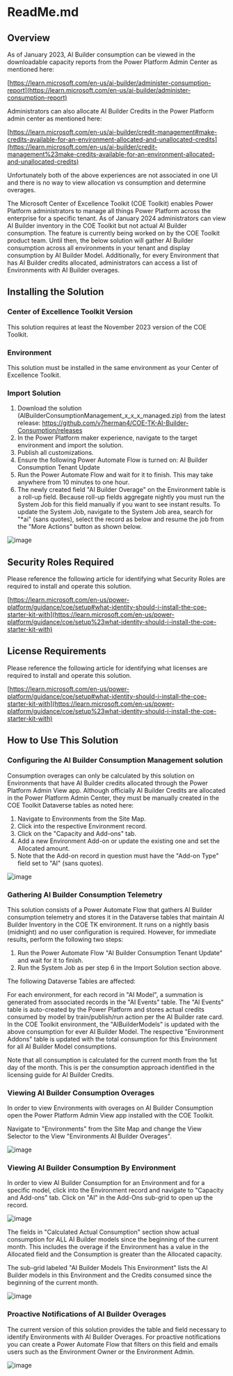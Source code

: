 # ReadMe.md

## Overview

As of January 2023, AI Builder consumption can be viewed in the downloadable capacity reports from the Power Platform Admin Center as mentioned here:

[https://learn.microsoft.com/en-us/ai-builder/administer-consumption-report](https://learn.microsoft.com/en-us/ai-builder/administer-consumption-report)

Administrators can also allocate AI Builder Credits in the Power Platform admin center as mentioned here:

[https://learn.microsoft.com/en-us/ai-builder/credit-management#make-credits-available-for-an-environment-allocated-and-unallocated-credits](https://learn.microsoft.com/en-us/ai-builder/credit-management%23make-credits-available-for-an-environment-allocated-and-unallocated-credits)

Unfortunately both of the above experiences are not associated in one UI and there is no way to view allocation vs consumption and determine overages.

The Microsoft Center of Excellence Toolkit (COE Toolkit) enables Power Platform administrators to manage all things Power Platform across the enterprise for a specific tenant. As of January 2024 administrators can view AI Builder inventory in the COE Toolkit but not actual AI Builder consumption. The feature is currently being worked on by the COE Toolkit product team. Until then, the below solution will gather AI Builder consumption across all environments in your tenant and display consumption by AI Builder Model. Additionally, for every Environment that has AI Builder credits allocated, administrators can access a list of Environments with AI Builder overages.

## Installing the Solution

### Center of Excellence Toolkit Version

This solution requires at least the November 2023 version of the COE Toolkit.

### Environment

This solution must be installed in the same environment as your Center of Excellence Toolkit.

### Import Solution

1. Download the solution (AIBuilderConsumptionManagement_x_x_x_managed.zip) from the latest release: https://github.com/v7herman4/COE-TK-AI-Builder-Consumption/releases
2. In the Power Platform maker experience, navigate to the target environment and import the solution.
3. Publish all customizations.
4. Ensure the following Power Automate Flow is turned on: AI Builder Consumption Tenant Update
5. Run the Power Automate Flow and wait for it to finish. This may take anywhere from 10 minutes to one hour.
6. The newly created field "AI Builder Overage" on the Environment table is a roll-up field. Because roll-up fields aggregate nightly you must run the System Job for this field manually if you want to see instant results. To update the System Job, navigate to the System Job area, search for "\*ai" (sans quotes), select the record as below and resume the job from the "More Actions" button as shown below.

![image](https://github.com/v7herman4/COE-TK-AI-Builder-Consumption/assets/89024016/43369ace-7fd8-463c-b120-bb8891967e40)


## Security Roles Required

Please reference the following article for identifying what Security Roles are required to install and operate this solution.

[https://learn.microsoft.com/en-us/power-platform/guidance/coe/setup#what-identity-should-i-install-the-coe-starter-kit-with](https://learn.microsoft.com/en-us/power-platform/guidance/coe/setup%23what-identity-should-i-install-the-coe-starter-kit-with)

## License Requirements

Please reference the following article for identifying what licenses are required to install and operate this solution.

[https://learn.microsoft.com/en-us/power-platform/guidance/coe/setup#what-identity-should-i-install-the-coe-starter-kit-with](https://learn.microsoft.com/en-us/power-platform/guidance/coe/setup%23what-identity-should-i-install-the-coe-starter-kit-with)

## How to Use This Solution

### Configuring the AI Builder Consumption Management solution

Consumption overages can only be calculated by this solution on Environments that have AI Builder credits allocated through the Power Platform Admin View app. Although officially AI Builder Credits are allocated in the Power Platform Admin Center, they must be manually created in the COE Toolkit Dataverse tables as noted here:

1. Navigate to Environments from the Site Map.
2. Click into the respective Environment record.
3. Click on the "Capacity and Add-ons" tab.
4. Add a new Environment Add-on or update the existing one and set the Allocated amount.
5. Note that the Add-on record in question must have the "Add-on Type" field set to "AI" (sans quotes).

![image](https://github.com/v7herman4/COE-TK-AI-Builder-Consumption/assets/89024016/91b9ae50-7bb9-45bf-818d-0dbd9a6f812c)

### Gathering AI Builder Consumption Telemetry

This solution consists of a Power Automate Flow that gathers AI Builder consumption telemetry and stores it in the Dataverse tables that maintain AI Builder Inventory in the COE TK environment. It runs on a nightly basis (midnight) and no user configuration is required.
However, for immediate results, perform the following two steps:
1. Run the Power Automate Flow "AI Builder Consumption Tenant Update" and wait for it to finish.
2. Run the System Job as per step 6 in the Import Solution section above.

The following Dataverse Tables are affected:

For each environment, for each record in "AI Model", a summation is generated from associated records in the "AI Events" table. The "AI Events" table is auto-created by the Power Platform and stores actual credits consumed by model by train/publish/run action per the AI Builder rate card.
In the COE Toolkit environment, the "AIBuilderModels" is updated with the above consumption for ever AI Builder Model. The respective "Environment Addons" table is updated with the total consumption for this Environment for all AI Builder Model consumptions.

Note that all consumption is calculated for the current month from the 1st day of the month. This is per the consumption approach identified in the licensing guide for AI Builder Credits.

### Viewing AI Builder Consumption Overages

In order to view Environments with overages on AI Builder Consumption open the Power Platform Admin View app installed with the COE Toolkit.

Navigate to "Environments" from the Site Map and change the View Selector to the View "Environments AI Builder Overages".

![image](https://github.com/v7herman4/COE-TK-AI-Builder-Consumption/assets/89024016/58834acc-c1b6-4c92-8260-b23c84c2b8a0)


### Viewing AI Builder Consumption By Environment

In order to view AI Builder Consumption for an Environment and for a specific model, click into the Environment record and navigate to "Capacity and Add-ons" tab. Click on "AI" in the Add-Ons sub-grid to open up the record.

![image](https://github.com/v7herman4/COE-TK-AI-Builder-Consumption/assets/89024016/c6ba7fea-86e6-4266-8548-f8f306c4f330)


The fields in "Calculated Actual Consumption" section show actual consumption for ALL AI Builder models since the beginning of the current month. This includes the overage if the Environment has a value in the Allocated field and the Consumption is greater than the Allocated capacity.

The sub-grid labeled "AI Builder Models This Environment" lists the AI Builder models in this Environment and the Credits consumed since the beginning of the current month.

![image](https://github.com/v7herman4/COE-TK-AI-Builder-Consumption/assets/89024016/43d60f9f-6fb1-4fe8-9866-4c7b60e61632)


### Proactive Notifications of AI Builder Overages

The current version of this solution provides the table and field necessary to identify Environments with AI Builder Overages. For proactive notifications you can create a Power Automate Flow that filters on this field and emails users such as the Environment Owner or the Environment Admin.

![image](https://github.com/v7herman4/COE-TK-AI-Builder-Consumption/assets/89024016/459eea9d-6b02-4375-988a-e8b448664444)

